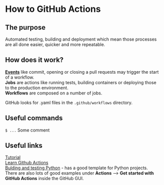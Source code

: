 # How to GitHub Actions

## The purpose
Automated testing, building and deployment which mean those processes are all done easier, quicker and more repeatable.

## How does it work?
[**Events**](https://help.github.com/en/actions/reference/events-that-trigger-workflows) like commit, opening or closing a pull requests may trigger the start of a workflow.<br/>
**Jobs** are actions like running tests, building containers or deploying those to the production environment.<br/>
**Workflows** are composed on a number of jobs.<br/>

GitHub looks for .yaml files in the `.github/workflows` directory.


## Useful commands
`$ ...` Some comment<br/>

## Useful links
[Tutorial](https://github.com/padok-team/github-actions-tutorial)<br/>
[Learn Github Actions](https://docs.github.com/en/free-pro-team@latest/actions/learn-github-actions)<br/>
[Bulding and testing Python](https://docs.github.com/en/free-pro-team@latest/actions/guides/building-and-testing-python) - has a good template for Python projects.<br/>
There are also lots of good examples under **Actions** --> **Get started with GitHub Actions** inside the GitHub GUI.<br/>
